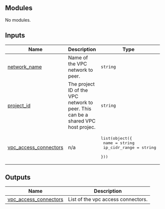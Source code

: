<!-- BEGIN_TF_DOCS -->
## Modules

No modules.

## Inputs

| Name | Description | Type | Default | Required |
|------|-------------|------|---------|:--------:|
| <a name="input_network_name"></a> [network\_name](#input\_network\_name) | Name of the VPC network to peer. | `string` | n/a | yes |
| <a name="input_project_id"></a> [project\_id](#input\_project\_id) | The project ID of the VPC network to peer. This can be a shared VPC host projec. | `string` | n/a | yes |
| <a name="input_vpc_access_connectors"></a> [vpc\_access\_connectors](#input\_vpc\_access\_connectors) | n/a | <pre>list(object({<br>    name          = string<br>    ip_cidr_range = string<br>  }))</pre> | n/a | yes |

## Outputs

| Name | Description |
|------|-------------|
| <a name="output_vpc_access_connectors"></a> [vpc\_access\_connectors](#output\_vpc\_access\_connectors) | List of the vpc access connectors. |
<!-- END_TF_DOCS -->